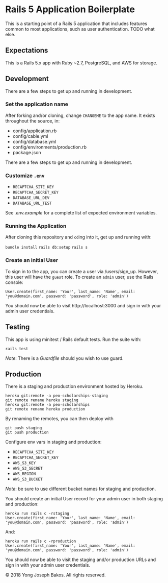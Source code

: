 # Rails 5 Application Boilerplate

This is a starting point of a Rails 5 application that includes features common
to most applications, such as user authentication. TODO what else.

## Expectations

This is a Rails 5.x app with Ruby \~2.7, PostgreSQL, and AWS for storage.

## Development

There are a few steps to get up and running in development.

### Set the application name

After forking and/or cloning, change `CHANGEME` to the app name. It exists
throughout the source, in:

* config/application.rb
* config/cable.yml
* config/database.yml
* config/environments/production.rb
* package.json

There are a few steps to get up and running in development.

### Customize `.env`

* `RECAPTCHA_SITE_KEY`
* `RECAPTCHA_SECRET_KEY`
* `DATABASE_URL_DEV`
* `DATABASE_URL_TEST`

See _.env.example_ for a complete list of expected environment variables.

### Running the Application

After cloning this repository and `cd`ing into it, get up and running with:

`bundle install`
`rails db:setup`
`rails s`

### Create an initial User

To sign in to the app, you can create a user via /users/sign_up. However, this
user will have the `guest` role. To create an `admin` user, use the Rails
console:

```
User.create(first_name: 'Your', last_name: 'Name', email: 'you@domain.com', password: 'password', role: 'admin')
```

You should now be able to visit http://localhost:3000 and sign in with your admin
user credentials.

## Testing

This app is using minitest / Rails default tests. Run the suite with:

`rails test`

*Note*: There is a _Guardfile_ should you wish to use guard.

## Production

There is a staging and production environment hosted by Heroku.

```
heroku git:remote -a peo-scholarships-staging
git remote rename heroku staging
heroku git:remote -a peo-scholarships
git remote rename heroku production
```

By renaming the remotes, you can then deploy with

```
git push staging
git push production
```

Configure env vars in staging and production:

* `RECAPTCHA_SITE_KEY`
* `RECAPTCHA_SECRET_KEY`
* `AWS_S3_KEY`
* `AWS_S3_SECRET`
* `AWS_REGION`
* `AWS_S3_BUCKET`

*Note*: be sure to use different bucket names for staging and production.

You should create an initial User record for your admin user in both staging
and production:

```
heroku run rails c -rstaging
User.create(first_name: 'Your', last_name: 'Name', email: 'you@domain.com', password: 'password', role: 'admin')
```

And:

```
heroku run rails c -rproduction
User.create(first_name: 'Your', last_name: 'Name', email: 'you@domain.com', password: 'password', role: 'admin')
```

You should now be able to visit the staging and/or production URLs and sign in
with your admin user credentials.

&copy; 2018 Yong Joseph Bakos. All rights reserved.
